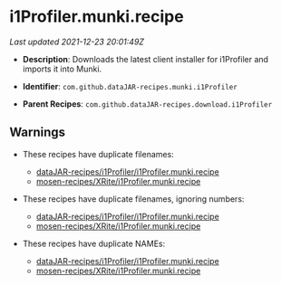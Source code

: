 # i1Profiler.munki.recipe

_Last updated 2021-12-23 20:01:49Z_

- **Description**: Downloads the latest client installer for i1Profiler and imports it into Munki.

- **Identifier**: `com.github.dataJAR-recipes.munki.i1Profiler`

- **Parent Recipes**: `com.github.dataJAR-recipes.download.i1Profiler`


## Warnings

- These recipes have duplicate filenames:
    - [dataJAR-recipes/i1Profiler/i1Profiler.munki.recipe](/autopkg-dupe-tracker/dataJAR-recipes/i1Profiler/i1Profiler.munki.recipe)
    - [mosen-recipes/XRite/i1Profiler.munki.recipe](/autopkg-dupe-tracker/mosen-recipes/XRite/i1Profiler.munki.recipe)

- These recipes have duplicate filenames, ignoring numbers:
    - [dataJAR-recipes/i1Profiler/i1Profiler.munki.recipe](/autopkg-dupe-tracker/dataJAR-recipes/i1Profiler/i1Profiler.munki.recipe)
    - [mosen-recipes/XRite/i1Profiler.munki.recipe](/autopkg-dupe-tracker/mosen-recipes/XRite/i1Profiler.munki.recipe)

- These recipes have duplicate NAMEs:
    - [dataJAR-recipes/i1Profiler/i1Profiler.munki.recipe](/autopkg-dupe-tracker/dataJAR-recipes/i1Profiler/i1Profiler.munki.recipe)
    - [mosen-recipes/XRite/i1Profiler.munki.recipe](/autopkg-dupe-tracker/mosen-recipes/XRite/i1Profiler.munki.recipe)